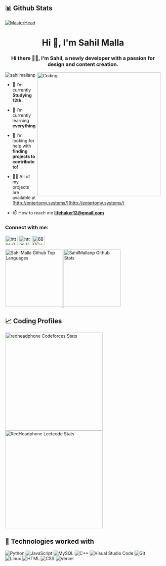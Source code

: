 ## 📊 Github Stats
[![MasterHead](https://i.pinimg.com/originals/bc/6c/17/bc6c171eee288a2f1e124c749303b24e.gif)](http://entertomy.systems/)
<h1 align="center">Hi 👋, I'm Sahil Malla</h1>
<h3 align="center">Hi there 🙆‍♀️, I'm Sahil, a newly developer with a passion for design and content creation.</h3>
<img align="right" alt="Coding" width="400" src="https://www.fastgamsat.com/wp-content/uploads/Yuki-Nagato-typing-and-coding-really-quickly-on-laptop-Suzumiya-Haruhi-no-Yuuutsu-FastGAMSAT.gif">

<p align="left"> <img src="https://komarev.com/ghpvc/?username=sahilmallanp&label=Profile%20views&color=0e75b6&style=flat" alt="sahilmallanp" /> </p>

- 🔭 I’m currently **Studying 12th.**

- 🌱 I’m currently learning **everything**

- 🤝 I’m looking for help with **finding projects to contribute to!**

- 👨‍💻 All of my projects are available at [http://entertomy.systems/](http://entertomy.systems/)

- 📫 How to reach me **lifehaker12@gmail.com**

<h3 align="left">Connect with me:</h3>
<p align="left">
<a href="https://fb.com/https://www.facebook.com/sahil.malla.3572" target="blank"><img align="center" src="https://raw.githubusercontent.com/rahuldkjain/github-profile-readme-generator/master/src/images/icons/Social/facebook.svg" alt="https://www.facebook.com/sahil.malla.3572" height="30" width="40" /></a>
<a href="https://instagram.com/https://www.instagram.com/lirazimi/" target="blank"><img align="center" src="https://raw.githubusercontent.com/rahuldkjain/github-profile-readme-generator/master/src/images/icons/Social/instagram.svg" alt="https://www.instagram.com/lirazimi/" height="30" width="40" /></a>
<a href="https://discord.gg/6BQCyhd8z7" target="blank"><img align="center" src="https://raw.githubusercontent.com/rahuldkjain/github-profile-readme-generator/master/src/images/icons/Social/discord.svg" alt="6BQCyhd8z7" height="30" width="40" /></a>
</p>


<span>
<a href="https://github.com/sahilmallanp">
<img height="185" src="https://github-readme-stats.vercel.app/api/top-langs/?username=sahilmallanp&layout=compact&langs_count=8&theme=github_dark&hide=SCSS,GLSL,GAP&border_color=404040" alt="SahilMalla Github Top Languages" />
<img height="185" src="https://github-readme-stats.vercel.app/api?username=sahilmallanp&show_icons=true&count_private=true&theme=github_dark&border_color=404040" alt="SahilMallanp Github Stats" />
</a>
</span>



## 📈 Coding Profiles

<span>
<a href="https://codeforces.com/profile/sahilmallanp">
<img height="316" src="https://codeforces-readme-stats.vercel.app/api/card?username=RedHeadphone&theme=github_dark&force_username=true&border_color=404040" alt="redheadphone Codeforces Stats"/>
</a>
<a href="https://leetcode.com/sahilmallanp">
<img height="316" src="https://leetcard.jacoblin.cool/redheadphone?theme=dark&font=Ubuntu&cache=14400&ext=contest&sheets=https://gist.githubusercontent.com/RedHeadphone/5e715e284c89cace8f5fa09f7fb930b8/raw/ec0be570f114124b1a2156a660d67baa0ab5639d/leetcode_stats_card.css" alt="RedHeadphone Leetcode Stats"/>
</a>
</span>



## 🧩 Technologies worked with

<p>

<img alt="Python" src="https://img.shields.io/badge/Python-14354C.svg?logo=python&logoColor=white">
<img alt="JavaScript" src="https://img.shields.io/badge/JavaScript-F7DF1E.svg?logo=javascript&logoColor=black">
<!--- <img alt="Node.js" src="https://img.shields.io/badge/Node.js-43853D.svg?logo=node.js&logoColor=white"> --->
<!--- <img alt="React" src="https://img.shields.io/badge/React-20232A?logo=react&logoColor=61DAFB"> --->
<!--- <img alt="Solidity" src="https://img.shields.io/badge/Solidity-3C3C3D?logo=Solidity&logoColor=white"> --->
<!--- <img alt="Docker" src="https://img.shields.io/badge/Docker-02569B?logo=Docker&logoColor=white"> --->
<!--- <img alt="MongoDB" src ="https://img.shields.io/badge/MongoDB-4ea94b.svg?logo=mongodb&logoColor=white"> --->
<img alt="MySQL" src="https://img.shields.io/badge/MySQL-00000F?logo=mysql&logoColor=white">
<!--- <img alt="PostgreSQL" src ="https://img.shields.io/badge/PostgreSQL-316192.svg?logo=postgresql&logoColor=white"> --->
<img alt="C++" src="https://img.shields.io/badge/C%2B%2B-00599C?logo=c%2B%2B&logoColor=white">
<!--- <img alt="Java" src="https://img.shields.io/badge/Java-ED8B00?logo=Java&logoColor=white"> --->
<!--- <img alt="Flutter" src="https://img.shields.io/badge/Flutter-02569B?logo=flutter&logoColor=white"> --->
<img alt="Visual Studio Code" src="https://img.shields.io/badge/Visual%20Studio%20Code-0078d7.svg?logo=visual-studio-code&logoColor=white">
<img alt="Git" src="https://img.shields.io/badge/Git-F05033.svg?logo=git&logoColor=white">
<!--- <img alt="Stack Overflow" src="https://img.shields.io/badge/-Stack%20Overflow-FE7A16?logo=stack-overflow&logoColor=white"> --->
<!--- <img alt="Postman" src="https://img.shields.io/badge/Postman-FF6C37?logo=postman&logoColor=white"> --->
<!--- <img alt="Bash" src="https://img.shields.io/badge/Bash-121011.svg?logo=gnu-bash&logoColor=white"> --->
<img alt="Linux" src="https://img.shields.io/badge/Linux-FCC624?logo=linux&logoColor=black">
<img alt="HTML" src="https://img.shields.io/badge/HTML-E34F26.svg?logo=html5&logoColor=white">
<img alt="CSS" src="https://img.shields.io/badge/CSS-1572B6.svg?logo=css3&logoColor=white">
<!--- <img alt="Bootstrap" src="https://img.shields.io/badge/Bootstrap-7952B3.svg?logo=bootstrap&logoColor=white"> --->
<img alt="Vercel" src="https://img.shields.io/badge/Vercel-000000.svg?logo=vercel&logoColor=white">
<!--- <img alt="LaTeX" src="https://img.shields.io/badge/LaTeX-008080.svg?logo=LaTeX&logoColor=white"> --->
<!--- <img alt="Markdown" src="https://img.shields.io/badge/Markdown-000000.svg?logo=markdown&logoColor=white"> --->

</p>
